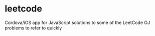 # leetcode
Cordova/iOS app for JavaScript solutions to some of the LeetCode OJ problems to refer to quickly
